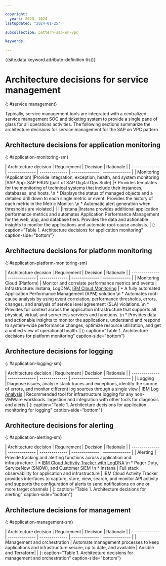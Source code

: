 ```yaml
---

copyright:
  years: 2023, 2024
lastupdated: "2024-01-25"

subcollection: pattern-sap-on-vpc

keywords:

---
```


{{site.data.keyword.attribute-definition-list}}

# Architecture decisions for service management
{: #service management}

Typically, service management tools are integrated with a centralized service management SOC and ticketing system to provide a single pane of glass for all operations activities. The following sections summarize the architecture decisions for service management for the SAP on VPC pattern.

## Architecture decisions for application monitoring
{: #application-monitoring-sm}

| Architecture decision | Requirement | Decision | Rationale |
| -------------- | -------------- | -------------- | -------------- | -------------- |
| Monitoring (Application)    |Provide integration, exception, health, and system monitoring                                                                                 |SAP App: SAP FRUN (part of SAP Digital Ops Suite)                                                              |* Provides templates for the monitoring of technical systems that include their instances, databases, and hosts. \n * Displays the status of managed objects and a detailed drill down to each single metric or event. Provides the history of each metric in the Metric Monitor. \n * Automatic alert generation when thresholds are violated.|
 | | |Instana                                                                                                        |Instana provides additional application performance metrics and automates Application Performance Management for the web, app, and database tiers. Provides the data and actionable insights to monitor the applications and automate root-cause analysis. |
{: caption="Table 1. Architecture decisions for application monitoring" caption-side="bottom"}

## Architecture decisions for platform monitoring
{: #application-platform-monitoring-sm}

| Architecture decision | Requirement | Decision | Rationale |
| -------------- | -------------- | -------------- | -------------- | -------------- |
| Monitoring Cloud (Platform) | Monitor and correlate performance metrics and events                                                                                         | Infrastructure: Instana, LogDNA, [IBM Cloud Monitoring](/docs/monitoring?topic=monitoring-about-monitor)                                                                                | * A fully automated Application Performance Management (APM) solution \n * Automates root-cause analysis by using event correlation, performance thresholds, errors, changes, and analysis of service level agreement (SLA) violations. \n * Provides full context across the application infrastructure that supports all physical, virtual, and serverless services and functions. \n * Provides data and actionable insights to monitor the applications, understand and respond to system-wide performance changes, optimize resource utilization, and get a unified view of operational health.                                                    |
{: caption="Table 1. Architecture decisions for platform monitoring" caption-side="bottom"}

## Architecture decisions for logging
{: #application-logging-sm}

| Architecture decision | Requirement | Decision | Rationale |
| -------------- | -------------- | -------------- | -------------- | -------------- |
| Logging                     |Diagnose issues, analyze stack traces and exceptions, identify the source of errors, and monitor different log sources through a single view | [IBM Log Analysis](/docs/log-analysis?topic=log-analysis-getting-started)                 | Recommended tool for infrastructure logging for any non-VMWare workloads. Ingestion and integration with other tools for diagnosis and alerts |
{: caption="Table 1. Architecture decisions for application monitoring for logging" caption-side="bottom"}

## Architecture decisions for alerting
{: #application-alerting-sm}

| Architecture decision | Requirement | Decision | Rationale |
| -------------- | -------------- | -------------- | -------------- | -------------- |
| Alerting                    | Provide tracking and alerting functions across application and infrastructure. | * [IBM Cloud Activity Tracker with LogDNA](/docs/activity-tracker?topic=activity-tracker-getting-started) \n * Pager Duty, ServiceNow (SNOW), and Customer SIEM \n * Instana | Full stack observability for application and infrastructure | IBM Cloud Activity Tracker provides interfaces to capture, store, view, search, and monitor API activity and supports the configuration of alerts to send notifications on one or more target channels |
{: caption="Table 1. Architecture decisions for alerting" caption-side="bottom"}

## Architecture decisions for management
{: #application-management-sm}

| Architecture decision | Requirement | Decision | Rationale |
| -------------- | -------------- | -------------- | -------------- | -------------- |
| Management and orchestration | Automate management processes to keep applications and infrastructure secure, up to date, and available | Ansible and Terraform| |
{: caption="Table 1. Architecture decisions for management and orchestration" caption-side="bottom"}
